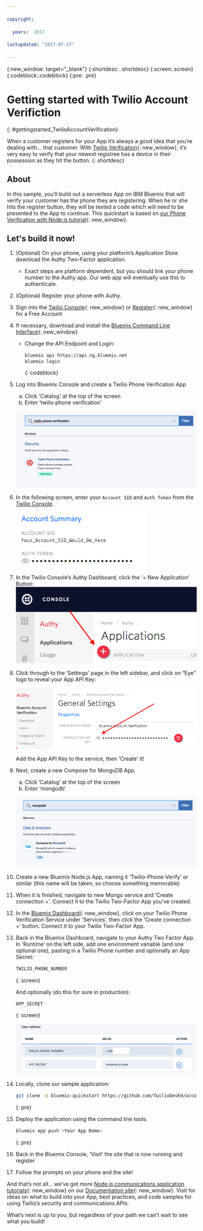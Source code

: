 ```yaml
---

copyright:

  years:  2017

lastupdated: "2017-07-27"

---
```


{:new_window: target="_blank"}
{:shortdesc: .shortdesc}
{:screen:.screen}
{:codeblock:.codeblock}
{:pre: .pre}

# Getting started with Twilio Account Verifiction
{: #gettingstarted_TwilioAccountVerification}


When a customer registers for your App it’s always a good idea that you’re
dealing with… that customer. With
[Twilio Verification](https://www.twilio.com/verification){: new_window}, it’s very easy to
verify that your newest registree has a device in their possession as they hit
the button.
{: shortdesc}

## About

In this sample, you’ll build out a serverless App on IBM Bluemix that will
verify your customer has the phone they are registering. When he or she hits
the register button, they will be texted a code which will need to be
presented to the App to continue. This quickstart is based on
[our Phone Verification with Node.js tutorial](https://www.twilio.com/docs/tutorials/account-verification-node-express){: new_window}.

## Let's build it now!
1. (Optional) On your phone, using your platform’s Application Store download
   the Authy Two-Factor application.
   * Exact steps are platform dependent, but you should link your phone number
   to the Authy app.  Our web app will eventually use this to authenticate.

1. (Optional) Register your phone with Authy.

1. Sign into the [Twilio Console](https://www.twilio.com/console){: new_window}
   or [Register](https://www.twilio.com/try-twilio){: new_window} for a Free
   Account

1. If necessary, download and install the [Bluemix Command Line Interface](https://console.bluemix.net/docs/starters/install_cli.html){: new_window}
   - Change the API Endpoint and Login:

     ```
     bluemix api https://api.ng.bluemix.net
     bluemix login
     ```
     {: codeblock}

1. Log into Bluemix Console and create a Twilio Phone Verification App
      <ol type="a">
        <li>Click 'Catalog' at the top of the screen</li>
        <li>Enter ‘twilio phone verification’</li>
      </ol>

   ![Twilio app from Bluemix catalog](images/03-create-twilio-app.png)

1. In the following screen, enter your `Account SID` and `Auth Token` from the
   [Twilio Console](https://www.twilio.com/console).

   ![Configure your Twilio Credentials](images/02-twilio-credentials.png)

1. In the Twilio Console’s Authy Dashboard, click the ‘+ New Application’ Button:
   ![Authy Dashboard](images/authy-dashboard.png)

1. Click through to the ‘Settings’ page in the left sidebar, and click on “Eye”
   logo to reveal your App API Key:  

   ![Authy Settings](images/authy-settings.png)

   Add the App API Key to the service, then 'Create' it!

1. Next, create a new Compose for MongoDB App.
    <ol type="a">
      <li>Click ‘Catalog’ at the top of the screen</li>
      <li>Enter ‘mongodb’</li>
    </ol>

    ![Compose MongoDB](images/compose-mongodb.png)

1. Create a new Bluemix Node.js App, naming it ‘Twilio-Phone-Verify’ or similar
   (this name will be taken, so choose something memorable)

1. When it is finished, navigate to new Mongo service and ‘Create connection +’.
   Connect it to the Twilio Two-Factor App you’ve created.

1. In the [Bluemix Dashboard](https://console.bluemix.net/dashboard/apps/){: new_window},
   click on your  Twilio Phone Verification Service under ‘Services’, then click the
   ‘Create connection +’ button.  Connect it to your Twilio Two-Factor App.

1. Back in the Bluemix Dashboard, navigate to your Authy Two Factor App. In
   ‘Runtime’ on the left side, add one environment variable (and one optional one),
   pasting in a Twilio Phone number and optionally an App Secret:
     ```bash
     TWILIO_PHONE_NUMBER
     ```
     {: screen}

     And optionally (do this for sure in production):

     ```bash
     APP_SECRET
     ```
     {: screen}

   ![Environment Variables](images/bluemix-dash-env-vars.png)

1. Locally, clone our sample application:

    ```bash
    git clone -b bluemix-quickstart https://github.com/TwilioDevEd/account-verification-node
    ```
    {: pre}

1. Deploy the application using the command line tools:

   ```bash
   bluemix app push <Your App Name>
   ```
   {: pre}

1. Back in the Bluemix Console, ‘Visit’ the site that is now running and register

1. Follow the prompts on your phone and the site!

And that’s not all… we’ve got more [Node.js
communications application tutorials](https://www.twilio.com/docs/tutorials?filter-language=node&order_by=-popularity_rank){: new_window} on our [Documentation site](https://www.twilio.com/docs/){: new_window}.
Visit for ideas on what to build into your App, best practices, and code
samples for using Twilio’s security and communications APIs.

What’s next is up to you, but regardless of your path we can’t wait to see what you build!
